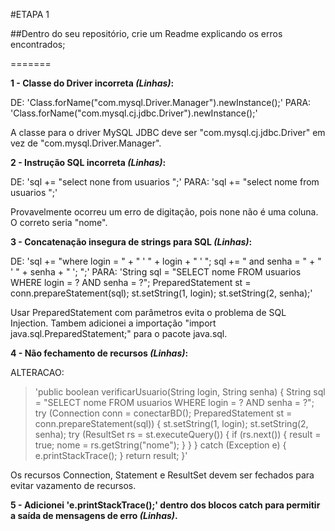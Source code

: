 #ETAPA 1

##Dentro do seu repositório, crie um Readme explicando os erros encontrados;

=======

**1 - Classe do Driver incorreta ***(Linhas)***:**

DE: 'Class.forName("com.mysql.Driver.Manager").newInstance();'
PARA: 'Class.forName("com.mysql.cj.jdbc.Driver").newInstance();'

A classe para o driver MySQL JDBC deve ser "com.mysql.cj.jdbc.Driver" em vez de "com.mysql.Driver.Manager".

**2 - Instrução SQL incorreta ***(Linhas)***:**

DE: 'sql += "select none from usuarios ";'
PARA: 'sql += "select nome from usuarios ";'

Provavelmente ocorreu um erro de digitação, pois none não é uma coluna. O correto seria "nome".

**3 - Concatenação insegura de strings para SQL ***(Linhas)***:**

DE: 'sql += "where login = " + " ' " + login + " ' ";
sql += " and senha = " + " ' " + senha + " '; ";'
PARA: 'String sql = "SELECT nome FROM usuarios WHERE login = ? AND senha = ?";
PreparedStatement st = conn.prepareStatement(sql);
st.setString(1, login);
st.setString(2, senha);'

Usar PreparedStatement com parâmetros evita o problema de SQL Injection.
Tambem adicionei a importação "import java.sql.PreparedStatement;" para o pacote java.sql.

**4 - Não fechamento de recursos ***(Linhas)***:**

ALTERACAO:

>'public boolean verificarUsuario(String login, String senha) {
    String sql = "SELECT nome FROM usuarios WHERE login = ? AND senha = ?";
    try (Connection conn = conectarBD();
         PreparedStatement st = conn.prepareStatement(sql)) {
        st.setString(1, login);
        st.setString(2, senha);
        try (ResultSet rs = st.executeQuery()) {
            if (rs.next()) {
                result = true;
                nome = rs.getString("nome");
            }
        }
    } catch (Exception e) {
        e.printStackTrace();
    }
    return result;
}'


Os recursos Connection, Statement e ResultSet devem ser fechados para evitar vazamento de recursos.

**5 - Adicionei 'e.printStackTrace();' dentro dos blocos catch para permitir a saída de mensagens de erro ***(Linhas)***.**
